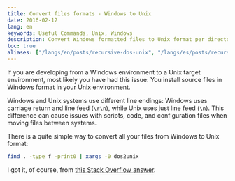 ```yaml
---
title: Convert files formats - Windows to Unix
date: 2016-02-12
lang: en
keywords: Useful Commands, Unix, Windows
description: Convert Windows formatted files to Unix format per directory recursively
toc: true
aliases: ["/langs/en/posts/recursive-dos-unix", "/langs/es/posts/recursive-dos-unix"]
---
```


If you are developing from a Windows environment to a Unix target environment, most likely you have had this issue: You install source files in Windows format in your Unix environment.

Windows and Unix systems use different line endings: Windows uses carriage return and line feed (`\r\n`), while Unix uses just line feed (`\n`). This difference can cause issues with scripts, code, and configuration files when moving files between systems.

There is a quite simple way to convert all your files from Windows to Unix format:

```bash
find . -type f -print0 | xargs -0 dos2unix
```

I got it, of course, from [this Stack Overflow answer](https://stackoverflow.com/questions/11929461/how-can-i-run-dos2unix-on-an-entire-directory).

